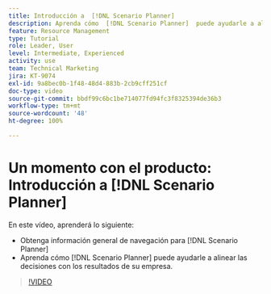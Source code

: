 ```yaml
---
title: Introducción a  [!DNL Scenario Planner]
description: Aprenda cómo  [!DNL Scenario Planner]  puede ayudarle a alinear las decisiones con los resultados de su empresa. Descubra cómo navegar por  [!DNL Scenario Planner].
feature: Resource Management
type: Tutorial
role: Leader, User
level: Intermediate, Experienced
activity: use
team: Technical Marketing
jira: KT-9074
exl-id: 9a8bec0b-1f48-48d4-883b-2cb9cff251cf
doc-type: video
source-git-commit: bbdf99c6bc1be714077fd94fc3f8325394de36b3
workflow-type: tm+mt
source-wordcount: '48'
ht-degree: 100%

---
```


# Un momento con el producto: Introducción a [!DNL Scenario Planner]

En este vídeo, aprenderá lo siguiente:

* Obtenga información general de navegación para [!DNL Scenario Planner]
* Aprenda cómo [!DNL Scenario Planner] puede ayudarle a alinear las decisiones con los resultados de su empresa.

>[!VIDEO](https://video.tv.adobe.com/v/3414400/?quality=12&learn=on&enablevpops=1&captions=spa)
